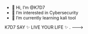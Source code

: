 - 👋 Hi, I’m @K7D7
- 👀 I’m interested in Cybersecurity 
- 🌱 I’m currently learning kali tool

K7D7 SAY ✨ LIVE YOUR LIFE ✨ .
--->
